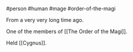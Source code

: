 #person #human #mage #order-of-the-magi

From a very very long time ago.

One of the members of [[The Order of the Magi]].

Held [[Cygnus]].